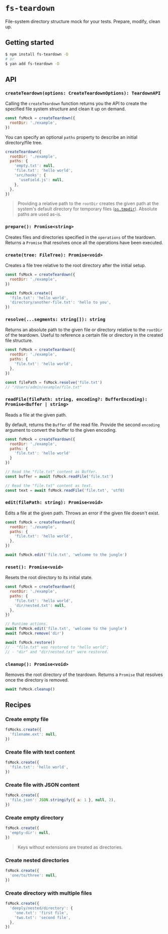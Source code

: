 # `fs-teardown`

File-system directory structure mock for your tests. Prepare, modify, clean up.

## Getting started

```sh
$ npm install fs-teardown -D
# or
$ yan add fs-teardown -D
```

## API

### `createTeardown(options: CreateTeardownOptions): TeardownAPI`

Calling the `createTeardown` function returns you the API to create the specified file system structure and clean it up on demand.

```js
const fsMock = createTeardown({
  rootDir: './example',
})
```

You can specify an optional `paths` property to describe an initial directory/file tree.

```js
createTeardown({
  rootDir: './example',
  paths: {
    'empty.txt': null,
    'file.txt': 'hello world',
    'src/hooks': {
      'useField.js': null,
    },
  },
})
```

> Providing a relative path to the `rootDir` creates the given path at the system's default directory for temporary files ([`os.tmpdir`](https://nodejs.org/api/os.html#ostmpdir)). Absolute paths are used as-is.

### `prepare(): Promise<string>`

Creates files and directories specified in the `operations` of the teardown. Returns a `Promise` that resolves once all the operations have been executed.

### `create(tree: FileTree): Promise<void>`

Creates a file tree relative to the root directory after the initial setup.

```js
const fsMock = createTeardown({
  rootDir: './example',
})

await fsMock.create({
  'file.txt': 'hello world',
  'directory/another-file.txt': 'hello to you',
})
```

### `resolve(...segments: string[]): string`

Returns an absolute path to the given file or directory relative to the `rootDir` of the teardown. Useful to reference a certain file or directory in the created file structure.

```js
const fsMock = createTeardown({
  rootDir: './example',
  paths: {
    'file.txt': 'hello world',
  },
})

const filePath = fsMock.resolve('file.txt')
// "/Users/admin/example/file.txt"
```

### `readFile(filePath: string, encoding?: BufferEncoding): Promise<Buffer | string>`

Reads a file at the given path.

By default, returns the `Buffer` of the read file. Provide the second `encoding` argument to convert the buffer to the given encoding.

```js
const fsMock = createTeardown({
  rootDir: './example',
  paths: {
    'file.txt': 'hello world'
  }
})

// Read the "file.txt" content as Buffer.
const buffer = await fsMock.readFile('file.txt')

// Read the "file.txt" content as text.
const text = await fsMock.readFile('file.txt', 'utf8)
```

### `edit(filePath: string): Promise<void>`

Edits a file at the given path. Throws an error if the given file doesn't exist.

```js
const fsMock = createTeardown({
  rootDir: './example',
  paths: {
    'file.txt': 'hello world',
  },
})

await fsMock.edit('file.txt', 'welcome to the jungle')
```

### `reset(): Promise<void>`

Resets the root directory to its initial state.

```js
const fsMock = createTeardown({
  rootDir: './example',
  paths: {
    'file.txt': 'hello world',
    'dir/nested.txt': null,
  },
})

// Runtime actions.
await fsMock.edit('file.txt', 'welcome to the jungle')
await fsMock.remove('dir')

await fsMock.restore()
// - "file.txt" was restored to "hello world";
// - "dir" and "dir/nested.txt" were restored.
```

### `cleanup(): Promise<void>`

Removes the root directory of the teardown. Returns a `Promise` that resolves once the directory is removed.

```js
await fsMock.cleanup()
```

## Recipes

### Create empty file

```js
fsMocks.create({
  'filename.ext': null,
})
```

### Create file with text content

```js
fsMock.create({
  'file.txt': 'hello world',
})
```

### Create file with JSON content

```js
fsMock.create({
  'file.json': JSON.stringify({ a: 1 }, null, 2),
})
```

### Create empty directory

```js
fsMock.create({
  'empty-dir': null,
})
```

> Keys without extensions are treated as directories.

### Create nested directories

```js
fsMock.create({
  'one/to/three': null,
})
```

### Create directory with multiple files

```js
fsMock.create({
  'deeply/nested/directory': {
    'one.txt': 'first file',
    'two.txt': 'second file',
  },
})
```
